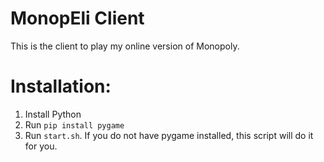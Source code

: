 # MonopEli Client

This is the client to play my online version of Monopoly.

# Installation:

1. Install Python
3. Run `pip install pygame`
2. Run `start.sh`. If you do not have pygame installed, this script will do it for you.